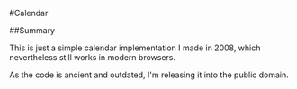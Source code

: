
#Calendar

##Summary

This is just a simple calendar implementation I made in 2008, which nevertheless still works in modern browsers.

As the code is ancient and outdated, I'm releasing it into the public domain.